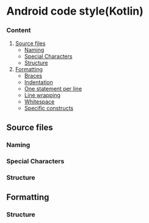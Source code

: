 # Android code style(Kotlin)

### Content
1. [Source files](#source_files)
    - [Naming](#source_files_naming)
    - [Special Characters](#source_files_special_characters)
    - [Structure](#source_files_structure)
2. [Formatting](#formatting)
    - [Braces](#formatting_braces)
    - [Indentation](#formatting_indentation)
    - [One statement per line](#formatting_one_statement_per_line)
    - [Line wrapping](#formatting_line_wrapping)
    - [Whitespace](#formatting_whitespace)
    - [Specific constructs](#formatting_specific_constructs)



<a id="source_files"><h2>Source files</h2></a>

  <a id="source_files_naming"><h3>Naming</h3></a>

  <a id="source_files_special_characters"><h3>Special Characters</h3></a>

  <a id="source_files_structure"><h3>Structure</h3></a>

<a id="formatting"><h2>Formatting</h2></a>

  <a id="source_files_structure"><h3>Structure</h3></a>
